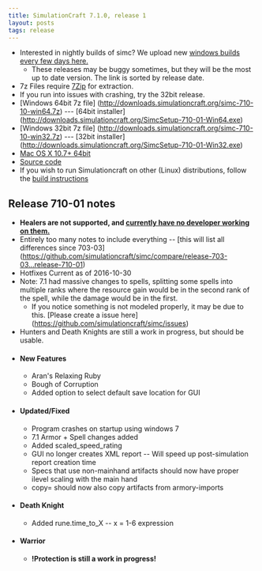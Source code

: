 ```yaml
---
title: SimulationCraft 7.1.0, release 1
layout: posts
tags: release
---
```

* Interested in nightly builds of simc? We upload new [windows builds every few days here.](http://downloads.simulationcraft.org/?C=M;O=D)
  * These releases may be buggy sometimes, but they will be the most up to date version. The link is sorted by release date. 
* 7z Files require [7Zip](http://www.7-zip.org/) for extraction.
* If you run into issues with crashing, try the 32bit release.
* [Windows 64bit 7z file] (http://downloads.simulationcraft.org/simc-710-10-win64.7z) ---  [64bit installer] (http://downloads.simulationcraft.org/SimcSetup-710-01-Win64.exe)
* [Windows 32bit 7z file] (http://downloads.simulationcraft.org/simc-710-10-win32.7z) ---  [32bit installer] (http://downloads.simulationcraft.org/SimcSetup-710-01-Win32.exe)
* [Mac OS X 10.7+ 64bit](http://downloads.simulationcraft.org/simc-710-01-osx-x86.dmg)
* [Source code](https://github.com/simulationcraft/simc/archive/release-710-01.zip)
* If you wish to run Simulationcraft on other (Linux) distributions, follow the [build instructions](https://github.com/simulationcraft/simc/wiki/HowToBuild)

## Release 710-01 notes
  * **Healers are not supported, and [currently have no developer working on them.](https://github.com/simulationcraft/simc#how-can-i-contribute)**
  * Entirely too many notes to include everything -- [this will list all differences since 703-03] (https://github.com/simulationcraft/simc/compare/release-703-03...release-710-01)
  * Hotfixes Current as of 2016-10-30
  * Note: 7.1 had massive changes to spells, splitting some spells into multiple ranks where the resource gain would be in the second rank of the spell, while the damage would be in the first.
    * If you notice something is not modeled properly, it may be due to this. [Please create a issue here] (https://github.com/simulationcraft/simc/issues)
  * Hunters and Death Knights are still a work in progress, but should be usable.
* #### New Features
  * Aran's Relaxing Ruby
  * Bough of Corruption
  * Added option to select default save location for GUI
* #### Updated/Fixed
  * Program crashes on startup using windows 7
  * 7.1 Armor + Spell changes added
  * Added scaled_speed_rating
  * GUI no longer creates XML report -- Will speed up post-simulation report creation time
  * Specs that use non-mainhand artifacts should now have proper ilevel scaling with the main hand
  * copy= should now also copy artifacts from armory-imports
* #### Death Knight
  * Added rune.time_to_X  -- x = 1-6 expression
* #### Warrior
  * **!Protection is still a work in progress!**



